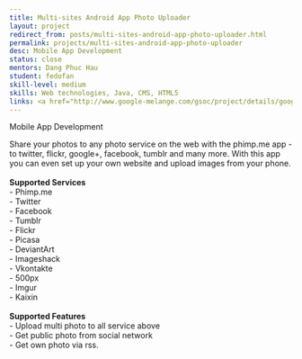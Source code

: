 ```yaml
---
title: Multi-sites Android App Photo Uploader
layout: project
redirect_from: posts/multi-sites-android-app-photo-uploader.html
permalink: projects/multi-sites-android-app-photo-uploader
desc: Mobile App Development
status: close
mentors: Dang Phuc Hau
student: fedofan
skill-level: medium
skills: Web technologies, Java, CMS, HTML5
links: <a href="http://www.google-melange.com/gsoc/project/details/google/gsoc2012/fedofan/5668600916475904">GSoC page</a>
---
```

Mobile App Development

Share your photos to any photo service on the web with the phimp.me app - to twitter, flickr, google+, facebook, tumblr and many more. With this app you can even set up your own website and upload images from your phone.<br><br><b>Supported Services</b><br>- Phimp.me<br>- Twitter<br>- Facebook<br>- Tumblr<br>- Flickr<br>- Picasa<br>- DeviantArt<br>- Imageshack<br>- Vkontakte<br>- 500px<br>- Imgur<br>- Kaixin<br><br><b>Supported Features</b><br>- Upload multi photo to all service above<br>- Get public photo from social network<br>- Get own photo via rss.

